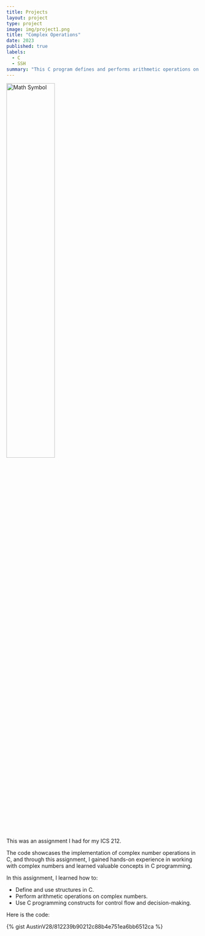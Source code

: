 ```yaml
---
title: Projects
layout: project
type: project
image: img/project1.png
title: "Complex Operations"
date: 2023
published: true
labels:
  - C
  - SSH
summary: "This C program defines and performs arithmetic operations on complex numbers."
---
```


<img class="img-fluid" src="https://mlqbbna2acyz.i.optimole.com/cb:rBSz.118f4/w:auto/h:auto/q:mauto/f:best/https://media.sharefaith.com/wp-content/uploads/2022/10/1181148067045_672.jpg" alt="Math Symbol" width="50%">

This was an assignment I had for my ICS 212.

The code showcases the implementation of complex number operations in C, and through this assignment, I gained hands-on experience in working with complex numbers and learned valuable concepts in C programming.

In this assignment, I learned how to:
- Define and use structures in C.
- Perform arithmetic operations on complex numbers.
- Use C programming constructs for control flow and decision-making.

Here is the code:

{% gist AustinV28/812239b90212c88b4e751ea6bb6512ca %}
